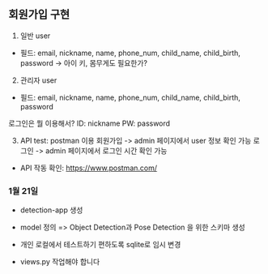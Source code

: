 ## 회원가입 구현
1. 일반 user
- 필드: email, nickname, name, phone_num, child_name, child_birth, password
-> 아이 키, 몸무게도 필요한가?

2. 관리자 user
- 필드: email, nickname, name, phone_num, child_name, child_birth, password

로그인은 뭘 이용해서?
ID: nickname
PW: password

3. API test: postman 이용
회원가입 -> admin 페이지에서 user 정보 확인 가능
로그인 -> admin 페이지에서 로그인 시간 확인 가능
- API 작동 확인: https://www.postman.com/

### 1월 21일
- detection-app 생성
- model 정의 => Object Detection과 Pose Detection 을 위한 스키마 생성
- 개인 로컬에서 테스트하기 편하도록 sqlite로 임시 변경


- views.py 작업해야 합니다
